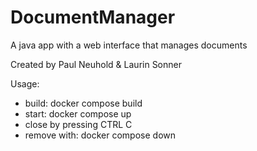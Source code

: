 # DocumentManager
A java app with a web interface that manages documents

Created by Paul Neuhold & Laurin Sonner

Usage:
- build: docker compose build
- start: docker compose up
- close by pressing CTRL C
- remove with: docker compose down
